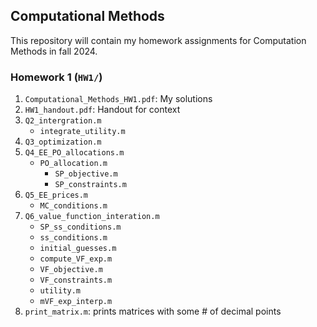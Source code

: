 ## Computational Methods

This repository will contain my homework assignments for Computation Methods in fall 2024.

### Homework 1 (`HW1/`)
1. `Computational_Methods_HW1.pdf`: My solutions
1. `HW1_handout.pdf`: Handout for context
1. `Q2_intergration.m`
    - `integrate_utility.m`
1. `Q3_optimization.m`
1. `Q4_EE_PO_allocations.m`
    - `PO_allocation.m`
        - `SP_objective.m`
        - `SP_constraints.m`
1. `Q5_EE_prices.m`
    - `MC_conditions.m`
1. `Q6_value_function_interation.m`
    - `SP_ss_conditions.m`
    - `ss_conditions.m`
    - `initial_guesses.m`
    - `compute_VF_exp.m`
    - `VF_objective.m`
    - `VF_constraints.m`
    - `utility.m`
    - `mVF_exp_interp.m`
1. `print_matrix.m`: prints matrices with some # of decimal points